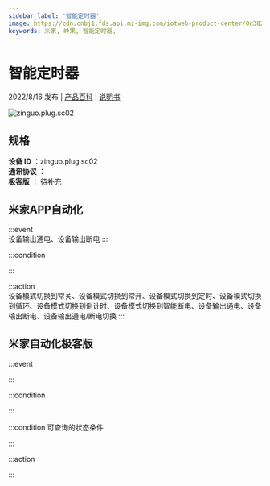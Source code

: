 ```yaml
---
sidebar_label: '智能定时器'
image: https://cdn.cnbj1.fds.api.mi-img.com/iotweb-product-center/0d38287c9e13fd99abf121fb94ee55dd_1658302334147.png?GalaxyAccessKeyId=AKVGLQWBOVIRQ3XLEW&Expires=9223372036854775807&Signature=x66f/qKE5/x+o/QHAgdclZ1TOa0=
keywords: 米家, 峥果, 智能定时器, 
---
```

# 智能定时器

2022/8/16 发布 | [产品百科](https://home.mi.com/webapp/content/baike/product/index.html?model=zinguo.plug.sc02/) | [说明书](https://home.mi.com/views/introduction.html?model=zinguo.plug.sc02&region=cn)

![zinguo.plug.sc02](https://cdn.cnbj1.fds.api.mi-img.com/iotweb-product-center/0d38287c9e13fd99abf121fb94ee55dd_1658302334147.png?GalaxyAccessKeyId=AKVGLQWBOVIRQ3XLEW&Expires=9223372036854775807&Signature=x66f/qKE5/x+o/QHAgdclZ1TOa0=)

## 规格  
> 
**设备 ID** ：zinguo.plug.sc02  
**通讯协议** ：  
**极客版**  ： 待补充 


## 米家APP自动化  

:::event  
设备输出通电、设备输出断电
:::

:::condition  

:::

:::action   
设备模式切换到常关、设备模式切换到常开、设备模式切换到定时、设备模式切换到循环、设备模式切换到倒计时、设备模式切换到智能断电、设备输出通电、设备输出断电、设备输出通电/断电切换
:::

## 米家自动化极客版  

:::event  

:::

:::condition  

:::

:::condition 可查询的状态条件  

:::

:::action  

:::

        
